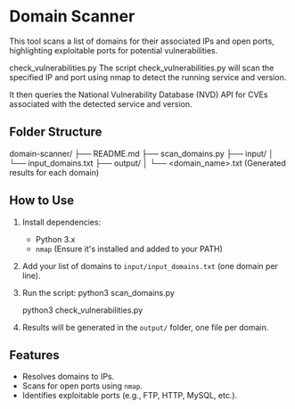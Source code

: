 # Domain Scanner

This tool scans a list of domains for their associated IPs and open ports, highlighting exploitable ports for potential vulnerabilities.

check_vulnerabilities.py
The script check_vulnerabilities.py will scan the specified IP and port using nmap to detect the running service and version.

It then queries the National Vulnerability Database (NVD) API for CVEs associated with the detected service and version.

## Folder Structure

domain-scanner/ ├── README.md ├── scan_domains.py ├── input/ │ └── input_domains.txt ├── output/ │ └── <domain_name>.txt (Generated results for each domain)

## How to Use
1. Install dependencies:
   - Python 3.x
   - `nmap` (Ensure it's installed and added to your PATH)

2. Add your list of domains to `input/input_domains.txt` (one domain per line).

3. Run the script:
   python3 scan_domains.py

   python3 check_vulnerabilities.py <ip address> <port number>

4. Results will be generated in the `output/` folder, one file per domain.

## Features
- Resolves domains to IPs.
- Scans for open ports using `nmap`.
- Identifies exploitable ports (e.g., FTP, HTTP, MySQL, etc.).

